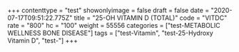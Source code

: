 +++
contenttype = "test"
showonlyimage = false
draft = false
date = "2020-07-17T09:51:22.775Z"
title = "25-OH VITAMIN D (TOTAL)"
code = "VITDC"
rate = "800"
hc = "100"
weight = 55556
categories = ["test-METABOLIC WELLNESS BONE DISEASE"]
tags = ["test-Vitamin", "test-25-Hydroxy Vitamin D", "test-"]
+++

